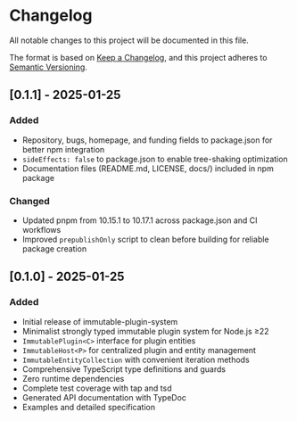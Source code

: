 # Changelog

All notable changes to this project will be documented in this file.

The format is based on [Keep a Changelog](https://keepachangelog.com/en/1.0.0/),
and this project adheres to
[Semantic Versioning](https://semver.org/spec/v2.0.0.html).

## [0.1.1] - 2025-01-25

### Added

- Repository, bugs, homepage, and funding fields to package.json for better npm
  integration
- `sideEffects: false` to package.json to enable tree-shaking optimization
- Documentation files (README.md, LICENSE, docs/) included in npm package

### Changed

- Updated pnpm from 10.15.1 to 10.17.1 across package.json and CI workflows
- Improved `prepublishOnly` script to clean before building for reliable package
  creation

## [0.1.0] - 2025-01-25

### Added

- Initial release of immutable-plugin-system
- Minimalist strongly typed immutable plugin system for Node.js ≥22
- `ImmutablePlugin<C>` interface for plugin entities
- `ImmutableHost<P>` for centralized plugin and entity management
- `ImmutableEntityCollection` with convenient iteration methods
- Comprehensive TypeScript type definitions and guards
- Zero runtime dependencies
- Complete test coverage with tap and tsd
- Generated API documentation with TypeDoc
- Examples and detailed specification
